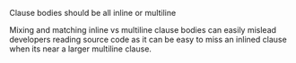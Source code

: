 Clause bodies should be all inline or multiline

Mixing and matching inline vs multiline clause bodies can easily
mislead developers reading source code as it can be easy to miss
an inlined clause when its near a larger multiline clause.
